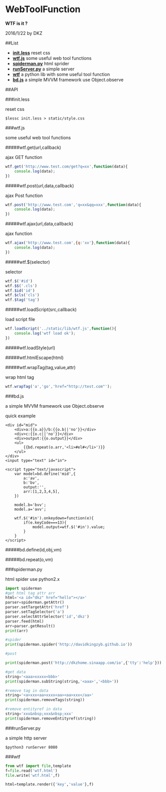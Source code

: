 # WebToolFunction

**WTF is it ?**

2016/1/22 by DKZ



##List


- [**init.less**](#initless) reset css
- [**wtf.js**](#wtfjs) some useful web tool functions
- [**spiderman.py**](#spidermanpy) html sprider
- [**runServer.py**](#runserverpy) a simple server
- [**wtf**](#wtf) a python lib with some useful tool function
- [**bd.js**](#bdjs) a simple MVVM framework use Object.observe


##API

###init.less

reset css

	$lessc init.less > static/style.css

###wtf.js

some useful web tool functions

	
#####wtf.get(url,callback)

ajax GET function

```js
wtf.get('http://www.test.com/get?q=xx',function(data){
	console.log(data);
})
```
	
#####wtf.post(url,data,callback)

ajax Post function

```js
wtf.post('http://www.test.com','q=xx&qq=xxx',function(data){
	console.log(data);
})
```

#####wtf.ajax(url,data,callback)

ajax function

```js
wtf.ajax('http://www.test.com',{q:'xx'},function(data){
    console.log(data);
})
```

#####wtf.$(selector)

selector

```js
wtf.$('#id')
wtf.$$('.cls')
wtf.$id('id')
wtf.$cls('cls')
wtf.$tag('tag')
```

#####wtf.loadScript(src,callback)

load script file

```js
wtf.loadScript('../static/lib/wtf.js',function(){
	console.log('wtf load ok');
})
```

#####wtf.loadStyle(url)

#####wtf.htmlEscape(html)

#####wtf.wrapTag(tag,value,attr)

wrap html tag

```js
wtf.wrapTag('a','go','href="http://test.com"');
```

###bd.js

a simple MVVM framework use Object.observe

quick example

```
<div id="mid">
    <div>a:{{o.a}}/b:{{o.b||'no'}}</div>
    <div>c:{{o.c||'no'}}</div>
    <div>output:{{o.output}}</div>
    <ul>
        {{bd.repeat(o.arr,'<li>#el#</li>')}}
    </ul>
</div>
<input type="text" id="in">

<script type="text/javascript">
	var model=bd.define('mid',{
	    a:'av',
	    b:'bv',
	    output:'',
	    arr:[1,2,3,4,5],
	})
	
	model.b='bvv';
	model.a='avv';
	
	wtf.$('#in').onkeydown=function(e){
	    if(e.keyCode===13){
	        model.output=wtf.$('#in').value;
	    }
	}
</script>
```

#####bd.define(id,obj,vm)

#####bd.repeat(o,vm)

###spiderman.py

html spider use python2.x

```py
import spiderman
#get html tag attr arr
html='<a id="dkz" href="hello"></a>'
parser=spiderman.getAttr()
parser.setTargetAttr('href')
parser.setTagSelector('a')
parser.selectAttrSelector('id','dkz')
parser.feed(html)
arr=parser.getResult()
print(arr)

#spider
print(spiderman.spider('http://davidkingzyb.github.io'))

#post

print(spiderman.post('http://dkzhome.sinaapp.com/io',{'tty':'help'}))

#get data
string='<aaa>xxxxx<bbb>'
print(spiderman.subString(string,'<aaa>','<bbb>'))

#remove tag in data
string='<a>xxx<aa>xxxx<aa><aa>xxx</aa>'
print(spiderman.removeTags(string))

#remove entityref in data
string='xxx&nbsp;xxx&nbsp;xxx'
print(spiderman.removeEntityref(string))
```
    
###runServer.py

a simple http server

	$python3 runServer 8080
	
###wtf

```py
from wtf import file,template
f=file.read('wtf.html')
file.write('wtf.html',f)

html=template.render({'key','value'},f)
```